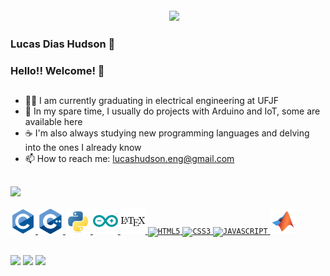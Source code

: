 <img align="right" width="250px" style="margin-top:-20px" src="https://i.ibb.co/p1Z36b6/eu-avatoon-removebg-preview.png">

### Lucas Dias Hudson 🏐
### Hello!! Welcome! 👋
##
- 👷‍♂️ I am currently graduating in electrical engineering at UFJF
- 🤖 In my spare time, I usually do projects with Arduino and IoT, some are available here
- ☕ I'm also always studying new programming languages and delving into the ones I already know
- 📫 How to reach me: lucashudson.eng@gmail.com
##

<div dsplay="inline-block">
<div align="left">
    <a href="https://github.com/lucashudson-eng">
    <img height="180px" src="https://github-readme-stats.vercel.app/api/top-langs/?username=lucashudson-eng&layout=compact&langs_count=7&theme=dracula"/>
</div>
<div align="left"><br>
    <code><img width="40px" src="https://raw.githubusercontent.com/devicons/devicon/master/icons/c/c-original.svg" title = "C"/></code>
    <code><img width="40px" src="https://raw.githubusercontent.com/devicons/devicon/master/icons/cplusplus/cplusplus-original.svg" title = "C++"/></code>
    <code><img width="40px" src="https://raw.githubusercontent.com/devicons/devicon/master/icons/python/python-original.svg" title = "PYTHON"/></code>
    <code><img width="40px" src="https://raw.githubusercontent.com/devicons/devicon/master/icons/arduino/arduino-original.svg" title = "ARDUINO"/></code>
    <code><img width="40px" src="https://raw.githubusercontent.com/devicons/devicon/master/icons/latex/latex-original.svg" title = "LATEX"/></code>
    <code><img width="40px" src="https://cdn.jsdelivr.net/gh/devicons/devicon/icons/html5/html5-original-wordmark.svg" title = "HTML5"/></code>
    <code><img width="40px" src="https://cdn.jsdelivr.net/gh/devicons/devicon/icons/css3/css3-original-wordmark.svg" title = "CSS3"/></code>
    <code><img width="40px" src="https://cdn.jsdelivr.net/gh/devicons/devicon/icons/javascript/javascript-original.svg" title = "JAVASCRIPT"/></code>
    <code><img width="40px" src="https://raw.githubusercontent.com/devicons/devicon/master/icons/matlab/matlab-original.svg" title = "MATLAB"/></code>
</div>
</div>

##

<div>
    <a href="https://www.instagram.com/lucas_hudson/" target="_blank"><img src="https://img.shields.io/badge/-Instagram-%23E4405F?style=for-the-badge&logo=instagram&logoColor=white" target="_blank"></a>
    <a href="https://www.linkedin.com/in/lucas-hudson-mg" target="_blank"><img src="https://img.shields.io/badge/-LinkedIn-%230077B5?style=for-the-badge&logo=linkedin&logoColor=white" target="_blank"></a>
    <a href = "https://github.com/lucashudson-eng"><img src="https://img.shields.io/badge/-GitHub-%23333?style=for-the-badge&logo=github&logoColor=white" target="_blank"></a>
</div>
